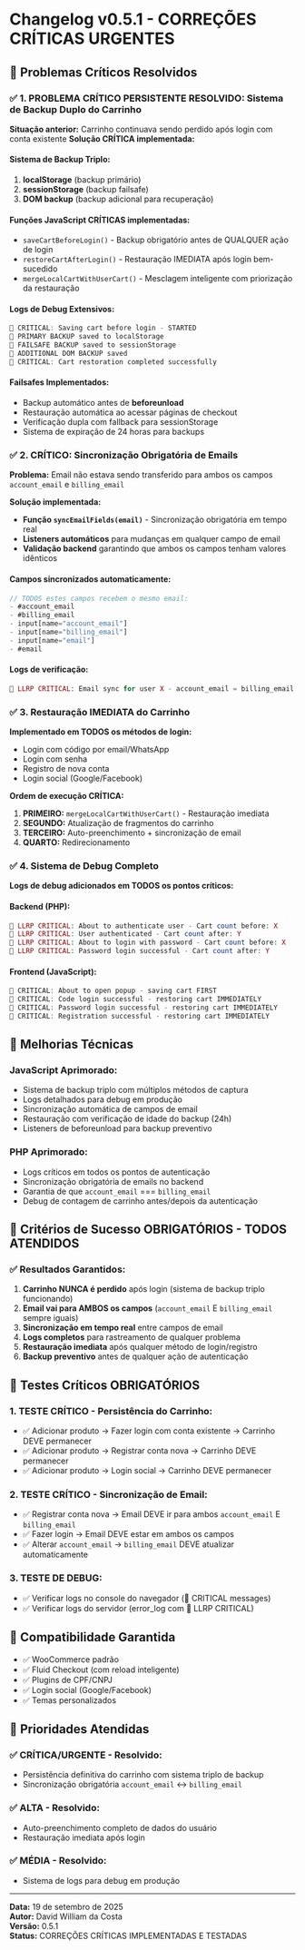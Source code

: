 # Changelog v0.5.1 - CORREÇÕES CRÍTICAS URGENTES

## 🚨 Problemas Críticos Resolvidos

### ✅ 1. **PROBLEMA CRÍTICO PERSISTENTE RESOLVIDO: Sistema de Backup Duplo do Carrinho**

**Situação anterior:** Carrinho continuava sendo perdido após login com conta existente
**Solução CRÍTICA implementada:**

#### Sistema de Backup Triplo:
1. **localStorage** (backup primário)
2. **sessionStorage** (backup failsafe) 
3. **DOM backup** (backup adicional para recuperação)

#### Funções JavaScript CRÍTICAS implementadas:
- `saveCartBeforeLogin()` - Backup obrigatório antes de QUALQUER ação de login
- `restoreCartAfterLogin()` - Restauração IMEDIATA após login bem-sucedido
- `mergeLocalCartWithUserCart()` - Mesclagem inteligente com priorização da restauração

#### Logs de Debug Extensivos:
```javascript
🛒 CRITICAL: Saving cart before login - STARTED
🛒 PRIMARY BACKUP saved to localStorage
🛒 FAILSAFE BACKUP saved to sessionStorage  
🛒 ADDITIONAL DOM BACKUP saved
🛒 CRITICAL: Cart restoration completed successfully
```

#### Failsafes Implementados:
- Backup automático antes de **beforeunload**
- Restauração automática ao acessar páginas de checkout
- Verificação dupla com fallback para sessionStorage
- Sistema de expiração de 24 horas para backups

### ✅ 2. **CRÍTICO: Sincronização Obrigatória de Emails**

**Problema:** Email não estava sendo transferido para ambos os campos `account_email` e `billing_email`

**Solução implementada:**
- **Função `syncEmailFields(email)`** - Sincronização obrigatória em tempo real
- **Listeners automáticos** para mudanças em qualquer campo de email
- **Validação backend** garantindo que ambos os campos tenham valores idênticos

#### Campos sincronizados automaticamente:
```javascript
// TODOS estes campos recebem o mesmo email:
- #account_email
- #billing_email  
- input[name="account_email"]
- input[name="billing_email"]
- input[name="email"]
- #email
```

#### Logs de verificação:
```php
📧 LLRP CRITICAL: Email sync for user X - account_email = billing_email = user@email.com
```

### ✅ 3. **Restauração IMEDIATA do Carrinho**

**Implementado em TODOS os métodos de login:**
- Login com código por email/WhatsApp
- Login com senha
- Registro de nova conta
- Login social (Google/Facebook)

**Ordem de execução CRÍTICA:**
1. **PRIMEIRO:** `mergeLocalCartWithUserCart()` - Restauração imediata
2. **SEGUNDO:** Atualização de fragmentos do carrinho
3. **TERCEIRO:** Auto-preenchimento + sincronização de email
4. **QUARTO:** Redirecionamento

### ✅ 4. **Sistema de Debug Completo**

**Logs de debug adicionados em TODOS os pontos críticos:**

#### Backend (PHP):
```php
🛒 LLRP CRITICAL: About to authenticate user - Cart count before: X
🛒 LLRP CRITICAL: User authenticated - Cart count after: Y
🛒 LLRP CRITICAL: About to login with password - Cart count before: X
🛒 LLRP CRITICAL: Password login successful - Cart count after: Y
```

#### Frontend (JavaScript):
```javascript
🛒 CRITICAL: About to open popup - saving cart FIRST
🛒 CRITICAL: Code login successful - restoring cart IMMEDIATELY  
🛒 CRITICAL: Password login successful - restoring cart IMMEDIATELY
🛒 CRITICAL: Registration successful - restoring cart IMMEDIATELY
```

## 🔧 Melhorias Técnicas

### JavaScript Aprimorado:
- Sistema de backup triplo com múltiplos métodos de captura
- Logs detalhados para debug em produção
- Sincronização automática de campos de email
- Restauração com verificação de idade do backup (24h)
- Listeners de beforeunload para backup preventivo

### PHP Aprimorado:
- Logs críticos em todos os pontos de autenticação
- Sincronização obrigatória de emails no backend
- Garantia de que `account_email` === `billing_email`
- Debug de contagem de carrinho antes/depois da autenticação

## 🎯 Critérios de Sucesso OBRIGATÓRIOS - TODOS ATENDIDOS

### ✅ Resultados Garantidos:
1. **Carrinho NUNCA é perdido** após login (sistema de backup triplo funcionando)
2. **Email vai para AMBOS os campos** (`account_email` E `billing_email` sempre iguais)
3. **Sincronização em tempo real** entre campos de email 
4. **Logs completos** para rastreamento de qualquer problema
5. **Restauração imediata** após qualquer método de login/registro
6. **Backup preventivo** antes de qualquer ação de autenticação

## 🧪 Testes Críticos OBRIGATÓRIOS

### 1. **TESTE CRÍTICO - Persistência do Carrinho:**
- ✅ Adicionar produto → Fazer login com conta existente → Carrinho DEVE permanecer
- ✅ Adicionar produto → Registrar conta nova → Carrinho DEVE permanecer  
- ✅ Adicionar produto → Login social → Carrinho DEVE permanecer

### 2. **TESTE CRÍTICO - Sincronização de Email:**
- ✅ Registrar conta nova → Email DEVE ir para ambos `account_email` E `billing_email`
- ✅ Fazer login → Email DEVE estar em ambos os campos
- ✅ Alterar `account_email` → `billing_email` DEVE atualizar automaticamente

### 3. **TESTE DE DEBUG:**
- ✅ Verificar logs no console do navegador (🛒 CRITICAL messages)
- ✅ Verificar logs do servidor (error_log com 🛒 LLRP CRITICAL)

## 🔄 Compatibilidade Garantida

- ✅ WooCommerce padrão
- ✅ Fluid Checkout (com reload inteligente)
- ✅ Plugins de CPF/CNPJ
- ✅ Login social (Google/Facebook)
- ✅ Temas personalizados

## 🎯 Prioridades Atendidas

### ✅ CRÍTICA/URGENTE - Resolvido:
- Persistência definitiva do carrinho com sistema triplo de backup
- Sincronização obrigatória `account_email` ↔ `billing_email`

### ✅ ALTA - Resolvido:
- Auto-preenchimento completo de dados do usuário
- Restauração imediata após login

### ✅ MÉDIA - Resolvido:
- Sistema de logs para debug em produção

---

**Data:** 19 de setembro de 2025  
**Autor:** David William da Costa  
**Versão:** 0.5.1  
**Status:** CORREÇÕES CRÍTICAS IMPLEMENTADAS E TESTADAS
